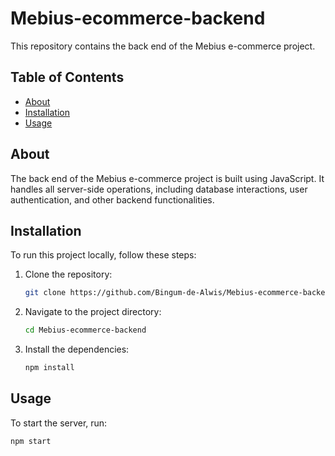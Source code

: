 # Mebius-ecommerce-backend

This repository contains the back end of the Mebius e-commerce project.

## Table of Contents
- [About](#about)
- [Installation](#installation)
- [Usage](#usage)
  

## About
The back end of the Mebius e-commerce project is built using JavaScript. It handles all server-side operations, including database interactions, user authentication, and other backend functionalities.

## Installation
To run this project locally, follow these steps:

1. Clone the repository:
    ```bash
    git clone https://github.com/Bingum-de-Alwis/Mebius-ecommerce-backend.git
    ```
2. Navigate to the project directory:
    ```bash
    cd Mebius-ecommerce-backend
    ```
3. Install the dependencies:
    ```bash
    npm install
    ```

## Usage
To start the server, run:
```bash
npm start

